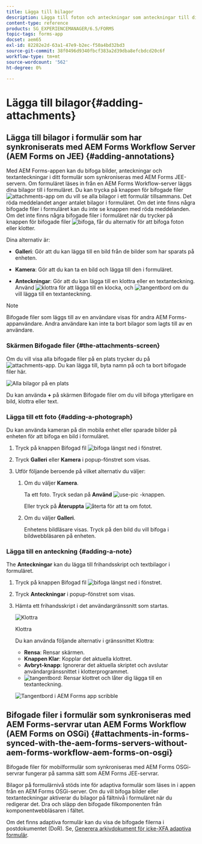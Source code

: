 ```yaml
---
title: Lägga till bilagor
description: Lägga till foton och anteckningar som anteckningar till dina uppgifter i AEM Forms-appen
content-type: reference
products: SG_EXPERIENCEMANAGER/6.5/FORMS
topic-tags: forms-app
docset: aem65
exl-id: 82282e2d-63a1-47e9-b2ec-f50a4bd32bd3
source-git-commit: 38f0496d9340fbcf383a2d39dba8efcbdcd20c6f
workflow-type: tm+mt
source-wordcount: '562'
ht-degree: 0%

---
```


# Lägga till bilagor{#adding-attachments}

## Lägga till bilagor i formulär som har synkroniserats med AEM Forms Workflow Server (AEM Forms on JEE) {#adding-annotations}

Med AEM Forms-appen kan du bifoga bilder, anteckningar och textanteckningar i ditt formulär som synkroniseras med AEM Forms JEE-servern. Om formuläret läses in från en AEM Forms Workflow-server läggs dina bilagor till i formuläret. Du kan trycka på knappen för bifogade filer ![attachments-app](assets/attachments-app.png) om du vill se alla bilagor i ett formulär tillsammans. Det röda meddelandet anger antalet bilagor i formuläret. Om det inte finns några bifogade filer i formuläret kan du inte se knappen med röda meddelanden. Om det inte finns några bifogade filer i formuläret när du trycker på knappen för bifogade filer ![bifoga](assets/attch.png), får du alternativ för att bifoga foton eller klotter.

Dina alternativ är:

* **Galleri**: Gör att du kan lägga till en bild från de bilder som har sparats på enheten.

* **Kamera**: Gör att du kan ta en bild och lägga till den i formuläret.

* **Anteckningar**: Gör att du kan lägga till en klottra eller en textanteckning. Använd ![klottra](assets/scribble.png) för att lägga till en klocka, och ![tangentbord](assets/keyboard.png) om du vill lägga till en textanteckning.

>[!NOTE]
>
>Bifogade filer som läggs till av en användare visas för andra AEM Forms-appanvändare. Andra användare kan inte ta bort bilagor som lagts till av en användare.
>

### Skärmen Bifogade filer {#the-attachments-screen}

Om du vill visa alla bifogade filer på en plats trycker du på ![attachments-app](assets/attachments-app.png). Du kan lägga till, byta namn på och ta bort bifogade filer här.

![Alla bilagor på en plats](assets/attachments-screen.png)

Du kan använda **+** på skärmen Bifogade filer om du vill bifoga ytterligare en bild, klottra eller text.

### Lägga till ett foto {#adding-a-photograph}

Du kan använda kameran på din mobila enhet eller sparade bilder på enheten för att bifoga en bild i formuläret.

1. Tryck på knappen Bifogad fil ![bifoga](assets/attch.png) längst ned i fönstret.
1. Tryck **Galleri** eller **Kamera** i popup-fönstret som visas.
1. Utför följande beroende på vilket alternativ du väljer:

   1. Om du väljer **Kamera**.

      Ta ett foto. Tryck sedan på **Använd** ![use-pic](assets/use-pic.png) -knappen.

      Eller tryck på **Återuppta** ![återta](assets/retake.png) för att ta om fotot.

   1. Om du väljer **Galleri**.

      Enhetens bildläsare visas. Tryck på den bild du vill bifoga i bildwebbläsaren på enheten.

### Lägga till en anteckning {#adding-a-note}

The **Anteckningar** kan du lägga till frihandsskript och textbilagor i formuläret.

1. Tryck på knappen Bifogad fil ![bifoga](assets/attch.png) längst ned i fönstret.
1. Tryck **Anteckningar** i popup-fönstret som visas.
1. Hämta ett frihandsskript i det användargränssnitt som startas.

   ![Klottra](assets/scribble-ui.png)

   Klottra

   Du kan använda följande alternativ i gränssnittet Klottra:

   * **Rensa**: Rensar skärmen.
   * **Knappen Klar**: Kopplar det aktuella klottret.
   * **Avbryt-knapp**: Ignorerar det aktuella skriptet och avslutar användargränssnittet i klotterprogrammet.
   * ![tangentbord](assets/keyboard.png): Rensar klottret och låter dig lägga till en textanteckning.

   ![Tangentbord i AEM Forms app scribble](assets/keyboard-inapp.png)

## Bifogade filer i formulär som synkroniseras med AEM Forms-servrar utan AEM Forms Workflow (AEM Forms on OSGi) {#attachments-in-forms-synced-with-the-aem-forms-servers-without-aem-forms-workflow-aem-forms-on-osgi}

Bifogade filer för mobilformulär som synkroniseras med AEM Forms OSGi-servrar fungerar på samma sätt som AEM Forms JEE-servrar.

Bilagor på formulärnivå stöds inte för adaptiva formulär som läses in i appen från en AEM Forms OSGi-server. Om du vill bifoga bilder eller textanteckningar aktiverar du bilagor på fältnivå i formuläret när du redigerar det. Dra och släpp den bifogade filkomponenten från komponentwebbläsaren i fältet.

Om det finns adaptiva formulär kan du visa de bifogade filerna i postdokumentet (DoR). Se, [Generera arkivdokument för icke-XFA adaptiva formulär](../../forms/using/generate-document-of-record-for-non-xfa-based-adaptive-forms.md).
